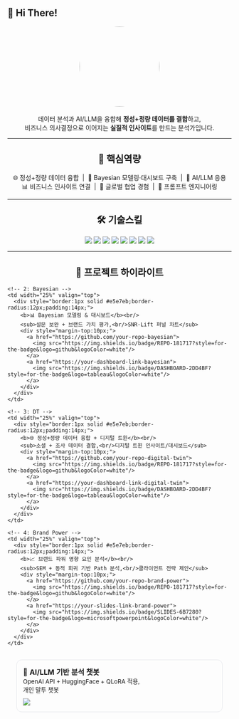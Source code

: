 ## 👋 Hi There!

<p align="center">
  <img src="images/avatar.jpg" width="180" style="border-radius:50%"><br/><br/>
  데이터 분석과 AI/LLM을 융합해 <b>정성+정량 데이터를 결합</b>하고,<br/>
  비즈니스 의사결정으로 이어지는 <b>실질적 인사이트</b>를 만드는 분석가입니다.
</p>

---

<h2 align="center">🔑 핵심역량</h2>

<p align="center">
🌐 정성+정량 데이터 융합 &nbsp;|&nbsp; 🧠 Bayesian 모델링·대시보드 구축 &nbsp;|&nbsp; 🤖 AI/LLM 응용  
<br/>
📊 비즈니스 인사이트 연결 &nbsp;|&nbsp; 🤝 글로벌 협업 경험 &nbsp;|&nbsp; 📝 프롬프트 엔지니어링
</p>

---

<h2 align="center">🛠 기술스킬</h2>

<p align="center">
  <img src="https://img.shields.io/badge/Python-3776AB?style=for-the-badge&logo=python&logoColor=white"/>
  <img src="https://img.shields.io/badge/R-276DC3?style=for-the-badge&logo=r&logoColor=white"/>
  <img src="https://img.shields.io/badge/SQL-336791?style=for-the-badge&logo=postgresql&logoColor=white"/>
  <img src="https://img.shields.io/badge/Tableau-E97627?style=for-the-badge&logo=tableau&logoColor=white"/>
  <img src="https://img.shields.io/badge/PowerBI-F2C811?style=for-the-badge&logo=powerbi&logoColor=black"/>
  <img src="https://img.shields.io/badge/PyTorch-EE4C2C?style=for-the-badge&logo=pytorch&logoColor=white"/>
  <img src="https://img.shields.io/badge/TensorFlow-FF6F00?style=for-the-badge&logo=tensorflow&logoColor=white"/>
  <img src="https://img.shields.io/badge/HuggingFace-FFCC4D?style=for-the-badge&logo=huggingface&logoColor=black"/>
</p>

---
<h2 align="center">📌 프로젝트 하이라이트</h2>

<table align="center" width="100%" style="border-collapse:separate;border-spacing:12px;">
  <tr>
    <!-- 1: AI/LLM -->
    <td width="25%" valign="top">
      <div style="border:1px solid #e5e7eb;border-radius:12px;padding:14px;">
        <b>🤖 AI/LLM 기반 분석 챗봇</b><br/>
        <sub>OpenAI API + HuggingFace + QLoRA 적용,<br/>개인 말투 챗봇</sub>
        <div style="margin-top:10px;">
          <a href="https://github.com/your-repo-ai-llm">
            <img src="https://img.shields.io/badge/REPO-181717?style=for-the-badge&logo=github&logoColor=white"/>
          </a>
        </div>
      </div>
    </td>

    <!-- 2: Bayesian -->
    <td width="25%" valign="top">
      <div style="border:1px solid #e5e7eb;border-radius:12px;padding:14px;">
        <b>📊 Bayesian 모델링 & 대시보드</b><br/>
        <sub>설문 보완 + 브랜드 가치 평가,<br/>SNR·Lift 퍼널 차트</sub>
        <div style="margin-top:10px;">
          <a href="https://github.com/your-repo-bayesian">
            <img src="https://img.shields.io/badge/REPO-181717?style=for-the-badge&logo=github&logoColor=white"/>
          </a>
          <a href="https://your-dashboard-link-bayesian">
            <img src="https://img.shields.io/badge/DASHBOARD-2DD4BF?style=for-the-badge&logo=tableau&logoColor=white"/>
          </a>
        </div>
      </div>
    </td>

    <!-- 3: DT -->
    <td width="25%" valign="top">
      <div style="border:1px solid #e5e7eb;border-radius:12px;padding:14px;">
        <b>🌐 정성+정량 데이터 융합 + 디지털 트윈</b><br/>
        <sub>소셜 + 조사 데이터 결합,<br/>디지털 트윈 인사이트/대시보드</sub>
        <div style="margin-top:10px;">
          <a href="https://github.com/your-repo-digital-twin">
            <img src="https://img.shields.io/badge/REPO-181717?style=for-the-badge&logo=github&logoColor=white"/>
          </a>
          <a href="https://your-dashboard-link-digital-twin">
            <img src="https://img.shields.io/badge/DASHBOARD-2DD4BF?style=for-the-badge&logo=tableau&logoColor=white"/>
          </a>
        </div>
      </div>
    </td>

    <!-- 4: Brand Power -->
    <td width="25%" valign="top">
      <div style="border:1px solid #e5e7eb;border-radius:12px;padding:14px;">
        <b>📈 브랜드 파워 영향 요인 분석</b><br/>
        <sub>SEM + 동적 회귀 기반 Path 분석,<br/>클라이언트 전략 제안</sub>
        <div style="margin-top:10px;">
          <a href="https://github.com/your-repo-brand-power">
            <img src="https://img.shields.io/badge/REPO-181717?style=for-the-badge&logo=github&logoColor=white"/>
          </a>
          <a href="https://your-slides-link-brand-power">
            <img src="https://img.shields.io/badge/SLIDES-6B7280?style=for-the-badge&logo=microsoftpowerpoint&logoColor=white"/>
          </a>
        </div>
      </div>
    </td>
  </tr>
</table>


